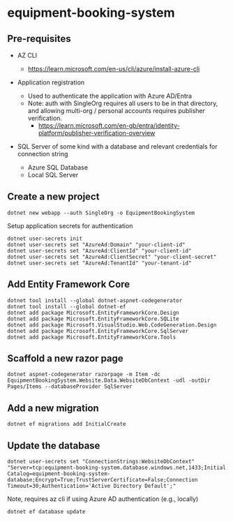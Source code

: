 # equipment-booking-system



## Pre-requisites

- AZ CLI
  - https://learn.microsoft.com/en-us/cli/azure/install-azure-cli

- Application registration
  - Used to authenticate the application with Azure AD/Entra
  - Note: auth with SingleOrg requires all users to be in that directory,
    and allowing multi-org / personal accounts requires publisher verification.
    - https://learn.microsoft.com/en-gb/entra/identity-platform/publisher-verification-overview

- SQL Server of some kind with a database and relevant credentials for connection string
  - Azure SQL Database
  - Local SQL Server



## Create a new project
```shell
dotnet new webapp --auth SingleOrg -o EquipmentBookingSystem
```

Setup application secrets for authentication
```shell
dotnet user-secrets init
dotnet user-secrets set "AzureAd:Domain" "your-client-id"
dotnet user-secrets set "AzureAd:ClientId" "your-client-id"
dotnet user-secrets set "AzureAd:ClientSecret" "your-client-secret"
dotnet user-secrets set "AzureAd:TenantId" "your-tenant-id"
```


## Add Entity Framework Core
```shell
dotnet tool install --global dotnet-aspnet-codegenerator
dotnet tool install --global dotnet-ef
dotnet add package Microsoft.EntityFrameworkCore.Design
dotnet add package Microsoft.EntityFrameworkCore.SQLite
dotnet add package Microsoft.VisualStudio.Web.CodeGeneration.Design
dotnet add package Microsoft.EntityFrameworkCore.SqlServer
dotnet add package Microsoft.EntityFrameworkCore.Tools
```

## Scaffold a new razor page
```shell
dotnet aspnet-codegenerator razorpage -m Item -dc EquipmentBookingSystem.Website.Data.WebsiteDbContext -udl -outDir Pages/Items --databaseProvider SqlServer
```


## Add a new migration
```shell
dotnet ef migrations add InitialCreate
```

## Update the database

```shell
dotnet user-secrets set "ConnectionStrings:WebsiteDbContext" "Server=tcp:equipment-booking-system.database.windows.net,1433;Initial Catalog=equipment-booking-system-database;Encrypt=True;TrustServerCertificate=False;Connection Timeout=30;Authentication='Active Directory Default';"
```

Note, requires az cli if using Azure AD authentication (e.g., locally)

```shell
dotnet ef database update
```

